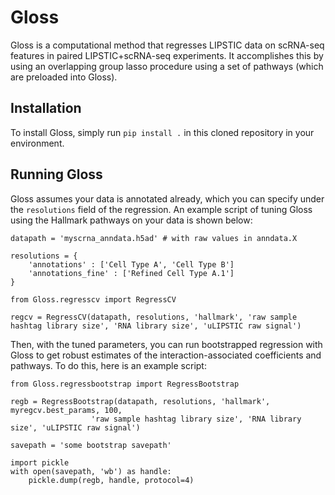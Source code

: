 # Gloss

Gloss is a computational method that regresses LIPSTIC data on scRNA-seq features in paired LIPSTIC+scRNA-seq experiments. It accomplishes this by using an overlapping group lasso procedure using a set of pathways (which are preloaded into Gloss).

## Installation

To install Gloss, simply run `pip install .` in this cloned repository in your environment.

## Running Gloss

Gloss assumes your data is annotated already, which you can specify under the `resolutions` field of the regression.
An example script of tuning Gloss using the Hallmark pathways on your data is shown below:

```{python}
datapath = 'myscrna_anndata.h5ad' # with raw values in anndata.X

resolutions = {
    'annotations' : ['Cell Type A', 'Cell Type B']
    'annotations_fine' : ['Refined Cell Type A.1']
}

from Gloss.regresscv import RegressCV

regcv = RegressCV(datapath, resolutions, 'hallmark', 'raw sample hashtag library size', 'RNA library size', 'uLIPSTIC raw signal')
```

Then, with the tuned parameters, you can run bootstrapped regression with Gloss to get robust estimates of the interaction-associated coefficients and pathways.
To do this, here is an example script:

```{python}
from Gloss.regressbootstrap import RegressBootstrap

regb = RegressBootstrap(datapath, resolutions, 'hallmark', myregcv.best_params, 100,
                  'raw sample hashtag library size', 'RNA library size', 'uLIPSTIC raw signal')

savepath = 'some bootstrap savepath'

import pickle
with open(savepath, 'wb') as handle:
    pickle.dump(regb, handle, protocol=4)
```

